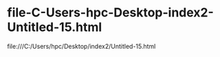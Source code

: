 # file-C-Users-hpc-Desktop-index2-Untitled-15.html
file:///C:/Users/hpc/Desktop/index2/Untitled-15.html
